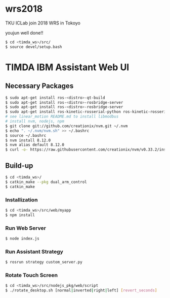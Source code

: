 # wrs2018
TKU ICLab join 2018 WRS in Tokoyo

youjun well done!!

```bash
$ cd <timda_ws>/src/
$ source devel/setup.bash
```

# TIMDA IBM Assistant Web UI

## Necessary Packages
```bash
$ sudo apt-get install ros-<distro>-qt-build
$ sudo apt-get install ros-<distro>-rosbridge-server
$ sudo apt-get install ros-<distro>-rosbridge-server
$ sudo apt-get install ros-kinetic-rosserial-python ros-kinetic-rosserial-arduino
# see linear_motion README.md to install libmodbus
# install nvm, nodejs, npm
$ git clone git://github.com/creationix/nvm.git ~/.nvm
$ echo ". ~/.nvm/nvm.sh" >> ~/.bashrc
$ source ~/.bashrc
$ nvm install 8.12.0
$ nvm alias default 8.12.0
$ curl -o- https://raw.githubusercontent.com/creationix/nvm/v0.33.2/install.sh | bash 
```

## Build-up
```bash
$ cd <timda_ws>/
$ catkin_make --pkg dual_arm_control
$ catkin_make
```
### Installization
```bash
$ cd <timda_ws>/src/web/myapp
$ npm install
```
### Run Web Server
```bash
$ node index.js
```
### Run Assistant Strategy
```bash
$ rosrun strategy custom_server.py
```
### Rotate Touch Screen
```bash
$ cd <timda_ws>/src/nodejs_pkg/web/script
$ ./rotate_desktop.sh [normal|inverted|right|left] [revert_seconds]
```